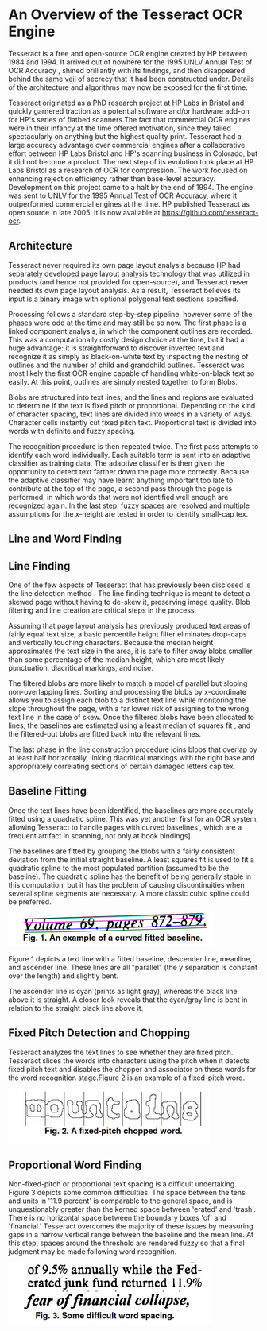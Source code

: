# An Overview of the Tesseract OCR Engine

Tesseract is a free and open-source OCR engine created by HP between 1984 and 1994.
It arrived out of nowhere for the 1995 UNLV Annual Test of OCR Accuracy , shined brilliantly with its findings, and then disappeared behind the same veil of secrecy that it had been constructed under. Details of the architecture and algorithms may now be exposed for the first time.

Tesseract originated as a PhD research project at HP Labs in Bristol and quickly garnered traction as a potential software and/or hardware add-on for HP's series of flatbed scanners.The fact that commercial OCR engines were in their infancy at the time offered motivation, since they failed spectacularly on anything but the highest quality print. Tesseract had a large accuracy advantage over commercial engines after a collaborative effort between HP Labs Bristol and HP's scanning business in Colorado, but it did not become a product.
The next step of its evolution took place at HP Labs Bristol as a research of OCR for compression.
The work focused on enhancing rejection efficiency rather than base-level accuracy.
Development on this project came to a halt by the end of 1994.
The engine was sent to UNLV for the 1995 Annual Test of OCR Accuracy, where it outperformed commercial engines at the time.
HP published Tesseract as open source in late 2005.  It is now available
at https://github.com/tesseract-ocr.

## Architecture

Tesseract never required its own page layout analysis because HP had separately developed page layout analysis technology that was utilized in products (and hence not provided for open-source), and Tesseract never needed its own page layout analysis.
As a result, Tesseract believes its input is a binary image with optional polygonal text sections specified.

Processing follows a standard step-by-step pipeline, however some of the phases were odd at the time and may still be so now.
The first phase is a linked component analysis, in which the component outlines are recorded.
This was a computationally costly design choice at the time, but it had a huge advantage: it is straightforward to discover inverted text and recognize it as simply as black-on-white text by inspecting the nesting of outlines and the number of child and grandchild outlines.
Tesseract was most likely the first OCR engine capable of handling white-on-black text so easily.
At this point, outlines are simply nested together to form Blobs. 

Blobs are structured into text lines, and the lines and regions are evaluated to determine if the text is fixed pitch or proportional.
Depending on the kind of character spacing, text lines are divided into words in a variety of ways.
Character cells instantly cut fixed pitch text. Proportional text is divided into words with definite and fuzzy spacing.

The recognition procedure is then repeated twice.
The first pass attempts to identify each word individually.
Each suitable term is sent into an adaptive classifier as training data.
The adaptive classifier is then given the opportunity to detect text farther down the page more correctly. Because the adaptive classifier may have learnt anything important too late to contribute at the top of the page, a second pass through the page is performed, in which words that were not identified well enough are recognized again. In the last step, fuzzy spaces are resolved and multiple assumptions for the x-height are tested in order to identify small-cap tex. 

##  Line and Word Finding
## Line Finding
One of the few aspects of Tesseract that has previously been disclosed is the line detection method .
The line finding technique is meant to detect a skewed page without having to de-skew it, preserving image quality.
Blob filtering and line creation are critical steps in the process.

Assuming that page layout analysis has previously produced text areas of fairly equal text size, a basic percentile height filter eliminates drop-caps and vertically touching characters.
Because the median height approximates the text size in the area, it is safe to filter away blobs smaller than some percentage of the median height, which are most likely punctuation, diacritical markings, and noise.

The filtered blobs are more likely to match a model of parallel but sloping non-overlapping lines.
Sorting and processing the blobs by x-coordinate allows you to assign each blob to a distinct text line while monitoring the slope throughout the page, with a far lower risk of assigning to the wrong text line in the case of skew.
Once the filtered blobs have been allocated to lines, the baselines are estimated using a least median of squares fit , and the filtered-out blobs are fitted back into the relevant lines.

The last phase in the line construction procedure joins blobs that overlap by at least half horizontally, linking diacritical markings with the right base and appropriately correlating sections of certain damaged letters cap tex. 

## Baseline Fitting

Once the text lines have been identified, the baselines are more accurately fitted using a quadratic spline.
This was yet another first for an OCR system, allowing Tesseract to handle pages with curved baselines , which are a frequent artifact in scanning, not only at book bindings].

The baselines are fitted by grouping the blobs with a fairly consistent deviation from the initial straight baseline.
A least squares fit is used to fit a quadratic spline to the most populated partition (assumed to be the baseline).
The quadratic spline has the benefit of being generally stable in this computation, but it has the problem of causing discontinuities when several spline segments are necessary.
A more classic cubic spline  could be preferred. 

![source](https://github.com/adrienpayong/OCRproject/blob/main/Capture1.PNG)

Figure 1 depicts a text line with a fitted baseline, descender line, meanline, and ascender line.
These lines are all "parallel" (the y separation is constant over the length) and slightly bent.

The ascender line is cyan (prints as light gray), whereas the black line above it is straight.
A closer look reveals that the cyan/gray line is bent in relation to the straight black line above it. 

## Fixed Pitch Detection and Chopping

Tesseract analyzes the text lines to see whether they are fixed pitch.
Tesseract slices the words into characters using the pitch when it detects fixed pitch text and disables the chopper and associator on these words for the word recognition stage.Figure 2 is an example of a fixed-pitch word. 

![source](https://github.com/adrienpayong/OCRproject/blob/main/Capture2.PNG)

## Proportional Word Finding

Non-fixed-pitch or proportional text spacing is a difficult undertaking.
Figure 3 depicts some common difficulties.
The space between the tens and units in '11.9 percent' is comparable to the general space, and is unquestionably greater than the kerned space between 'erated' and 'trash'.
There is no horizontal space between the boundary boxes 'of' and 'financial.'
Tesseract overcomes the majority of these issues by measuring gaps in a narrow vertical range between the baseline and the mean line.
At this step, spaces around the threshold are rendered fuzzy so that a final judgment may be made following word recognition. 

![source](https://github.com/adrienpayong/OCRproject/blob/main/Capture3.PNG)

